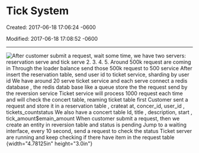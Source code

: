 # Tick System

Created: 2017-06-18 17:06:24 -0600

Modified: 2017-06-18 17:08:52 -0600

---

![After customer submit a request, wait some time, we have two servers: reservation serve and tick serve 2. 3. 4. 5. Around 500k request are coming in Through the loader balance send those 500k request to 500 service After insert the reservation table, send user id to ticket service, sharding by user id We have around 20 serve ticket service and each serve connect a redis database , the redis datab base like a queue store the the request send by the reversion service Ticket service will process 1000 request each time and will check the concert table, reaming ticket table first Customer sent a request and store it in a reservation table , crateat at, concer_id, user_id , tickets_countstatus We also have a concert table Id, title , description, start , tick_amount$emain_amount When customer submit a request, then we create an entity in reversion table and status is pending Jump to a waiting interface, every 10 second, send a request to check the status Ticket server are running and keep checking if there have item in the request table ](../../media/Payment^JTrade-Tick-System-Tick-System-image1.png){width="4.78125in" height="3.0in"}



